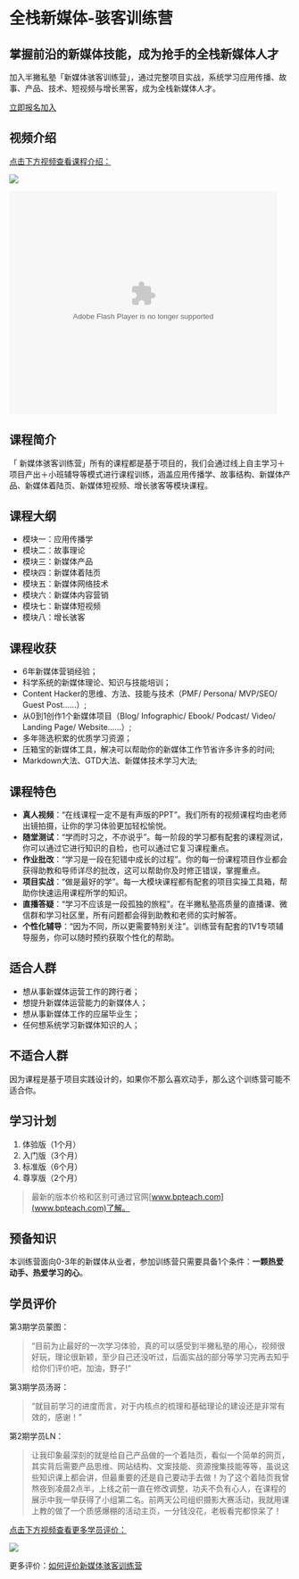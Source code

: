 # 全栈新媒体-骇客训练营

## 掌握前沿的新媒体技能，成为抢手的全栈新媒体人才

加入半撇私塾「新媒体骇客训练营」，通过完整项目实战，系统学习应用传播、故事、产品、技术、短视频与增长黑客，成为全栈新媒体人才。

[立即报名加入](http://www.bpteach.com/)

## 视频介绍

[点击下方视频查看课程介绍：](https://v.qq.com/x/page/o03622lip01.html)

![](http://upload-images.jianshu.io/upload_images/1668324-83bb5fd76a14e86c.jpeg?imageMogr2/auto-orient/strip%7CimageView2/2/w/1240)

<embed src="https://imgcache.qq.com/tencentvideo_v1/playerv3/TPout.swf?max_age=86400&v=20161117&vid=o03622lip01&auto=0" allowFullScreen="true" quality="high" width="480" height="400" align="middle" allowScriptAccess="always" type="application/x-shockwave-flash"></embed>

## 课程简介

「 新媒体骇客训练营」所有的课程都是基于项目的，我们会通过线上自主学习＋项目产出＋小班辅导等模式进行课程训练，涵盖应用传播学、故事结构、新媒体产品、新媒体着陆页、新媒体短视频、增长骇客等模块课程。

## 课程大纲

- 模块一：应用传播学
- 模块二：故事理论
- 模块三：新媒体产品
- 模块四：新媒体着陆页
- 模块五：新媒体网络技术
- 模块六：新媒体内容营销
- 模块七：新媒体短视频
- 模块八：增长骇客

## 课程收获

- 6年新媒体营销经验；
- 科学系统的新媒体理论、知识与技能培训；
- Content Hacker的思维、方法、技能与技术（PMF/ Persona/ MVP/SEO/ Guest Post……）;
- 从0到1创作1个新媒体项目（Blog/ Infographic/ Ebook/ Podcast/ Video/ Landing Page/ Website……）;
- 多年筛选积累的优质学习资源；
- 压箱宝的新媒体工具，解决可以帮助你的新媒体工作节省许多许多的时间;
- Markdown大法、GTD大法、新媒体技术学习大法;

## 课程特色

- **真人视频**：“在线课程一定不是有声版的PPT”。我们所有的视频课程均由老师出镜拍摄，让你的学习体验更加轻松愉悦。
- **随堂测试**：“学而时习之，不亦说乎”。每一阶段的学习都有配套的课程测试，你可以通过它进行知识的自检，也可以通过它复习课程重点。
- **作业批改**：“学习是一段在犯错中成长的过程”。你的每一份课程项目作业都会获得助教和导师详尽的批改，这可以帮助你及时修正错误，掌握重点。
- **项目实战**：“做是最好的学”。每一大模块课程都有配套的项目实操工具箱，帮助你快速运用课程所学的知识。
- **直播答疑**：“学习不应该是一段孤独的旅程”。在半撇私塾高质量的直播课、微信群和学习社区里，所有问题都会得到助教和老师的实时解答。
- **个性化辅导**：“因为不同，所以更需要特别关注”。训练营有配套的1V1专项辅导服务，你可以随时预约获取个性化的帮助。

## 适合人群

- 想从事新媒体运营工作的跨行者；
- 想提升新媒体运营能力的新媒体人；
- 想从事新媒体工作的应届毕业生；
- 任何想系统学习新媒体知识的人；

## 不适合人群

因为课程是基于项目实践设计的，如果你不那么喜欢动手，那么这个训练营可能不适合你。

## 学习计划

1. 体验版（1个月）
2. 入门版（3个月）
3. 标准版（6个月）
4. 尊享版（2个月）

> 最新的版本价格和区别可通过官网[www.bpteach.com](www.bpteach.com)了解。

## 预备知识

本训练营面向0-3年的新媒体从业者，参加训练营只需要具备1个条件：**一颗热爱动手、热爱学习的心**。

## 学员评价

第3期学员蒙图：

> “目前为止最好的一次学习体验，真的可以感受到半撇私塾的用心，视频很好玩，理论很新颖，至少自己还没听过，后面实战的部分等学习完再去知乎给你们评价吧，加油，野子!“

第3期学员汤哥：

> “就目前学习的进度而言，对于内核点的梳理和基础理论的建设还是非常有效的，感谢！”

第2期学员LN：

> 让我印象最深刻的就是给自己产品做的一个着陆页，看似一个简单的网页，其实背后需要产品思维、网站结构、文案技能、资源搜集技能等等，虽说这些知识课上都会讲，但最重要的还是自己要动手去做！为了这个着陆页我曾熬夜到凌晨2点半，上线之前一直在修改调整，功夫不负有心人，在课程的展示中我一举获得了小组第二名。前两天公司组织摄影大赛活动，我就用课上教的做了一个质感爆棚的活动主页，一分钱没花，老板看完都惊呆了！

[点击下方视频查看更多学员评价：](http://v.qq.com/x/page/c0363zsg831.html)

[![](http://upload-images.jianshu.io/upload_images/1668324-c7dfabb3fc7a5b99.jpeg?imageMogr2/auto-orient/strip%7CimageView2/2/w/1240)](http://v.qq.com/x/page/c0363zsg831.html)

更多评价：[如何评价新媒体骇客训练营](https://www.zhihu.com/question/51557855)

